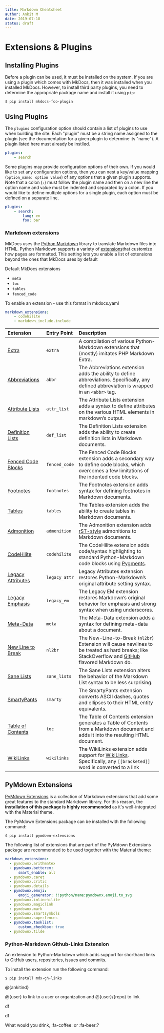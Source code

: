 ```yaml
---
title: Markdown Cheatsheet
author: Ankit M
date: 2019-07-18
status: draft
---
```


# Extensions & Plugins

## Installing Plugins

Before a plugin can be used, it must be installed on the system. If you are using a plugin which comes with MkDocs, then it was installed when you installed MkDocs. However, to install third party plugins, you need to determine the appropriate package name and install it using `pip`:

```shell
$ pip install mkdocs-foo-plugin
```

## Using Plugins

The  `plugins` configuration option should contain a list of plugins to use when building the site. Each "plugin" must be a string name assigned to the plugin (see the documentation for a given plugin to determine its "name"). A plugin listed here must already be instlled.

```yaml
plugins:
    - search
```

Some plugins may provide configuration options of their own. If you would like to set any configuration options, then you can nest a key/value mapping (`option_name: option value`) of any options that a given plugin supports. Note that a colon (`:`) must follow the plugin name and then on a new line the option name and value must be indented and separated by a colon. If you would like to define multiple options for a single plugin, each option must be defined on a separate line.

```yaml
plugins:
    - search:
        lang: en
        foo: bar
```

### Markdown extensions

MkDocs uses the [Python Markdown](https://python-markdown.github.io/) library to translate Markdown files into HTML. Python Markdown supports a variety of [extensions](https://python-markdown.github.io/extensions/)that customize how pages are formatted. This setting lets you enable a list of extensions beyond the ones that MkDocs uses by default 

Default MkDocs extensions

- `meta`
-  `toc`
- `tables`
- `fenced_code`



To enable an extension - use this format in mkdocs.yaml

```yaml
markdown_extensions:
    - codehilite
    - markdown_include.include
```



| Extension                                                    | Entry Point   | Description                                                  |
| :----------------------------------------------------------- | :------------ | :----------------------------------------------------------- |
| [Extra](https://python-markdown.github.io/extensions/extra/) | `extra`       | A compilation of various Python-Markdown extensions that (mostly) imitates PHP Markdown Extra. |
| [Abbreviations](https://python-markdown.github.io/extensions/abbreviations/) | `abbr`        | The Abbreviations extension adds the ability to define abbreviations. Specifically, any defined abbreviation is wrapped in an `<abbr>` tag. |
| [Attribute Lists](https://python-markdown.github.io/extensions/attr_list/) | `attr_list`   | The Attribute Lists extension adds a syntax to define attributes on the various HTML elements in markdown’s output. |
| [Definition Lists](https://python-markdown.github.io/extensions/definition_lists/) | `def_list`    | The Definition Lists extension adds the ability to create definition lists in Markdown documents. |
| [Fenced Code Blocks](https://python-markdown.github.io/extensions/fenced_code_blocks/) | `fenced_code` | The Fenced Code Blocks extension adds a secondary way to define code blocks, which overcomes a few limitations of the indented code blocks. |
| [Footnotes](https://python-markdown.github.io/extensions/footnotes/) | `footnotes`   | The Footnotes extension adds syntax for defining footnotes in Markdown documents. |
| [Tables](https://python-markdown.github.io/extensions/tables/) | `tables`      | The Tables extension adds the ability to create tables in Markdown documents. |
| [Admonition](https://python-markdown.github.io/extensions/admonition/) | `admonition`  | The Admonition extension adds [rST-style](http://docutils.sourceforge.net/docs/ref/rst/directives.html#specific-admonitions) admonitions to Markdown documents. |
| [CodeHilite](https://python-markdown.github.io/extensions/code_hilite/) | `codehilite`  | The CodeHilite extension adds code/syntax highlighting to standard Python-Markdown code blocks using [Pygments](http://pygments.org/). |
| [Legacy Attributes](https://python-markdown.github.io/extensions/legacy_attr/) | `legacy_attr` | Legacy Attributes extension restores Python-Markdown’s original attribute setting syntax. |
| [Legacy Emphasis](https://python-markdown.github.io/extensions/legacy_em/) | `legacy_em`   | The Legacy EM extension restores Markdown’s original behavior for emphasis and strong syntax when using underscores. |
| [Meta-Data](https://python-markdown.github.io/extensions/meta_data/) | `meta`        | The Meta-Data extension adds a syntax for defining meta-data about a document. |
| [New Line to Break](https://python-markdown.github.io/extensions/nl2br/) | `nl2br`       | The New-Line-to-Break (`nl2br`) Extension will cause newlines to be treated as hard breaks; like StackOverflow and [GitHub](http://github.github.com/github-flavored-markdown/) flavored Markdown do. |
| [Sane Lists](https://python-markdown.github.io/extensions/sane_lists/) | `sane_lists`  | The Sane Lists extension alters the behavior of the Markdown List syntax to be less surprising. |
| [SmartyPants](https://python-markdown.github.io/extensions/smarty/) | `smarty`      | The SmartyPants extension converts ASCII dashes, quotes and ellipses to their HTML entity equivalents. |
| [Table of Contents](https://python-markdown.github.io/extensions/toc/) | `toc`         | The Table of Contents extension generates a Table of Contents from a Markdown document and adds it into the resulting HTML document. |
| [WikiLinks](https://python-markdown.github.io/extensions/wikilinks/) | `wikilinks`   | The WikiLinks extension adds support for [WikiLinks](http://en.wikipedia.org/wiki/Wikilink). Specifically, any `[[bracketed]]` word is converted to a link |



## PyMdown Extensions

[PyMdown Extensions](http://facelessuser.github.io/pymdown-extensions/) is a collection of Markdown extensions that add some great features to the standard Markdown library. For this reason, the **installation of this package is highly recommended** as it's well-integrated with the Material theme.

The PyMdown Extensions package can be installed with the following command:

```shell
$ pip install pymdown-extensions
```



The following list of extensions that are part of the PyMdown Extensions package are recommended to be used together with the Material theme:

```yaml
markdown_extensions:
  - pymdownx.arithmatex
  - pymdownx.betterem:
      smart_enable: all
  - pymdownx.caret
  - pymdownx.critic
  - pymdownx.details
  - pymdownx.emoji:
      emoji_generator: !!python/name:pymdownx.emoji.to_svg
  - pymdownx.inlinehilite
  - pymdownx.magiclink
  - pymdownx.mark
  - pymdownx.smartsymbols
  - pymdownx.superfences
  - pymdownx.tasklist:
      custom_checkbox: true
  - pymdownx.tilde
```



### Python-Markdown Github-Links Extension

An extension to Python-Markdown which adds support for shorthand links to GitHub users, repositories, issues and commits.

To install the extension run the following command:

```shell
$ pip install mdx-gh-links
```
@{ankitind}

@{user} to link to a user or organization and @{user}/{repo} to link

df

df



What would you drink, :fa-coffee: or :fa-beer:?